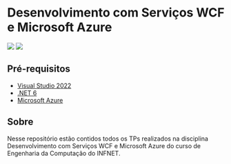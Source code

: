 # Desenvolvimento com Serviços WCF e Microsoft Azure

![](https://img.shields.io/badge/C%23-239120?style=for-the-badge&logo=c-sharp&logoColor=whit)
![](https://img.shields.io/badge/.NET-5C2D91?style=for-the-badge&logo=.net&logoColor=white)

## Pré-requisitos

- [Visual Studio 2022](https://visualstudio.microsoft.com/pt-br/vs/)
- [.NET 6](https://dotnet.microsoft.com/en-us/download/dotnet/6.0)
- [Microsoft Azure](https://azure.microsoft.com/pt-br/)

## Sobre

Nesse repositório estão contidos todos os TPs realizados na disciplina Desenvolvimento com Serviços WCF e Microsoft Azure do curso de Engenharia da Computação do INFNET.
